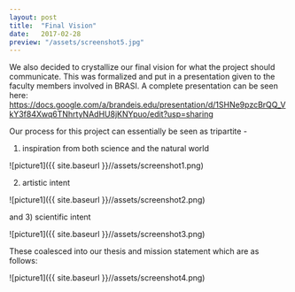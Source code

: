 ```yaml
---
layout: post
title:  "Final Vision"
date:   2017-02-28
preview: "/assets/screenshot5.jpg"
---
```


We also decided to crystallize our final vision for what the project should communicate.
This was formalized and put in a presentation given to the faculty members involved
in BRASI. A complete presentation can be seen here:
https://docs.google.com/a/brandeis.edu/presentation/d/1SHNe9pzcBrQQ_VkY3f84Xwq6TNhrtyNAdHU8jKNYpuo/edit?usp=sharing

Our process for this project can essentially be seen as tripartite -

1) inspiration from both science and the natural world

![picture1]({{ site.baseurl }}//assets/screenshot1.png)

2) artistic intent


![picture1]({{ site.baseurl }}//assets/screenshot2.png)

and 3) scientific intent

![picture1]({{ site.baseurl }}//assets/screenshot3.png)

These coalesced into our thesis and mission statement which are as follows:

![picture1]({{ site.baseurl }}//assets/screenshot4.png)
